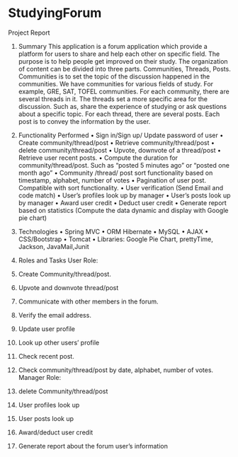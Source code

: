 # StudyingForum
Project Report

1.	Summary
This application is a forum application which provide a platform for users to share and help each other on specific field. The purpose is to help people get improved on their study. The organization of content can be divided into three parts. Communities, Threads, Posts. Communities is to set the topic of the discussion happened in the communities. We have communities for various fields of study. For example, GRE, SAT, TOFEL communities.  For each community, there are several threads in it. The threads set a more specific area for the discussion. Such as, share the experience of studying or ask questions about a specific topic. For each thread, there are several posts. Each post is to convey the information by the user.
2.	Functionality Performed 
•	Sign in/Sign up/ Update password of user
•	Create community/thread/post
•	Retrieve community/thread/post
•	delete community/thread/post
•	Upvote, downvote of a thread/post
•	Retrieve user recent posts.
•	Compute the duration for community/thread/post. Such as “posted 5 minutes ago” or “posted one month ago”
•	Community /thread/ post sort functionality based on timestamp, alphabet, number of votes 
•	Pagination of user post. Compatible with sort functionality.
•	User verification (Send Email and code match)
•	User’s profiles look up by manager
•	User’s posts look up by manager
•	Award user credit
•	Deduct user credit
•	Generate report based on statistics (Compute the data dynamic and display with Google pie chart)
3.	Technologies
•	Spring MVC
•	ORM Hibernate
•	MySQL
•	AJAX
•	CSS/Bootstrap
•	Tomcat
•	Libraries: Google Pie Chart, prettyTime, Jackson, JavaMail,Junit




4.	Roles and Tasks
User Role: 
1.	Create Community/thread/post.
2.	Upvote and downvote thread/post
3.	Communicate with other members in the forum.
4.	Verify the email address.
5.	Update user profile
6.	Look up other users’ profile
7.	Check recent post.
8.	Check community/thread/post by date, alphabet, number of votes.
Manager Role:
1.	delete Community/thread/post
2.	User profiles look up
3.	User posts look up
4.	Award/deduct user credit
5.	Generate report about the forum user’s information

